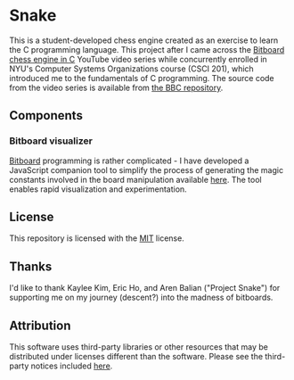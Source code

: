 # Snake
This is a student-developed chess engine created as an exercise to learn the C
programming language. This project after I came across the
[Bitboard chess engine in C](https://youtu.be/QUNP-UjujBM) YouTube video
series while concurrently enrolled in NYU's Computer Systems Organizations
course (CSCI 201), which introduced me to the fundamentals of C programming.
The source code from the video series is available from
[the BBC repository](https://github.com/maksimKorzh/bbc).
## Components
### Bitboard visualizer
[Bitboard](https://en.wikipedia.org/wiki/Bitboard) programming is rather
complicated - I have developed a JavaScript companion tool to simplify the
process of generating the magic constants involved in the board manipulation
available [here](https://ishanpranav.github.io/snake-chess/tools/index.html).
The tool enables rapid visualization and experimentation. 
## License
This repository is licensed with the [MIT](LICENSE.txt) license.
## Thanks
I'd like to thank Kaylee Kim, Eric Ho, and Aren Balian ("Project Snake") for
supporting me on my journey (descent?) into the madness of bitboards.
## Attribution
This software uses third-party libraries or other resources that may be
distributed under licenses different than the software. Please see the third-
party notices included [here](THIRD-PARTY-NOTICES.md).

